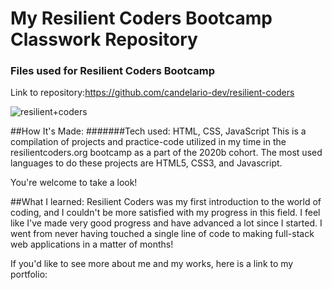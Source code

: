 # My Resilient Coders Bootcamp Classwork Repository
### Files used for Resilient Coders Bootcamp

Link to repository:https://github.com/candelario-dev/resilient-coders

![resilient+coders](https://user-images.githubusercontent.com/69063941/90573743-338d0000-e185-11ea-8d7c-5bd88335589b.jpg)

##How It's Made:
#######Tech used: HTML, CSS, JavaScript
This is a compilation of projects and practice-code utilized in my time in the resilientcoders.org bootcamp as a part of the 2020b cohort. The most used languages to do these projects are HTML5, CSS3, and Javascript.

You're welcome to take a look!

##What I learned:
Resilient Coders was my first introduction to the world of coding, and I couldn't be more satisfied with my progress in this field. I feel like I've made very good progress and have advanced a lot since I started. I went from never having touched a single line of code to making full-stack web applications in a matter of months!

If you'd like to see more about me and my works, here is a link to my portfolio:
